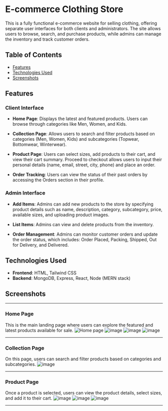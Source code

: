 # E-commerce Clothing Store

This is a fully functional e-commerce website for selling clothing, offering separate user interfaces for both clients and administrators. The site allows users to browse, search, and purchase products, while admins can manage the inventory and track customer orders.

## Table of Contents
- [Features](#features)
- [Technologies Used](#technologies-used)
- [Screenshots](#screenshots)

## Features

### Client Interface
- **Home Page**: Displays the latest and featured products. Users can browse through categories like Men, Women, and Kids.
  
- **Collection Page**: Allows users to search and filter products based on categories (Men, Women, Kids) and subcategories (Topwear, Bottomwear, Winterwear).
  
- **Product Page**: Users can select sizes, add products to their cart, and view their cart summary. Proceed to checkout allows users to input their personal details (name, email, street, city, phone) and place an order.

- **Order Tracking**: Users can view the status of their past orders by accessing the Orders section in their profile.

### Admin Interface
- **Add Items**: Admins can add new products to the store by specifying product details such as name, description, category, subcategory, price, available sizes, and uploading product images.

- **List Items**: Admins can view and delete products from the inventory.

- **Order Management**: Admins can monitor customer orders and update the order status, which includes: Order Placed, Packing, Shipped, Out for Delivery, and Delivered.

## Technologies Used
- **Frontend**: HTML, Tailwind CSS
- **Backend**: MongoDB, Express, React, Node (MERN stack)

## Screenshots
---
### **Home Page**
This is the main landing page where users can explore the featured and latest products available for sale.
![Home page](https://github.com/user-attachments/assets/d10f45e9-7e62-4f11-8c11-fd9568917b22)
![image](https://github.com/user-attachments/assets/f6b9de87-4492-4353-b78d-e2f5c0e4a6b3)
![image](https://github.com/user-attachments/assets/7bc4c242-b668-4c42-84dc-39d21244cc54)
![image](https://github.com/user-attachments/assets/15e943e4-58c7-42dc-bc97-042354b5c538)

---

### **Collection Page**
On this page, users can search and filter products based on categories and subcategories.
![image](https://github.com/user-attachments/assets/c24fde57-c9e0-423f-984a-27472501c1c2)

---

### **Product Page**
Once a product is selected, users can view the product details, select sizes, and add it to their cart.
![image](https://github.com/user-attachments/assets/30047697-606d-4a87-ac9e-7acacdf3c099)
![image](https://github.com/user-attachments/assets/6f7ca09f-e5c5-4317-9b64-ef6241a4e6c3)
![image](https://github.com/user-attachments/assets/91be1ad1-1d0b-43bb-abff-7ab11f95e8ae)

---





